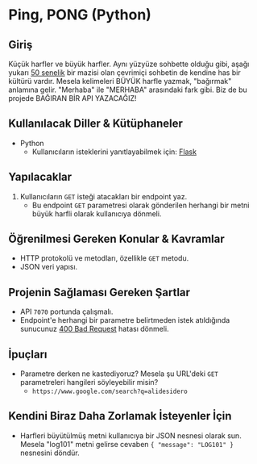 # Ping, PONG (Python)

## Giriş

Küçük harfler ve büyük harfler. Aynı yüzyüze sohbette olduğu gibi, aşağı yukarı [50 senelik](https://en.wikipedia.org/wiki/Online_chat) bir mazisi olan çevrimiçi sohbetin de kendine has bir kültürü vardır. Mesela kelimeleri BÜYÜK harfle yazmak, "bağırmak" anlamına gelir. "Merhaba" ile "MERHABA" arasındaki fark gibi. Biz de bu projede BAĞIRAN BİR API YAZACAĞIZ!

## Kullanılacak Diller & Kütüphaneler

- Python
  - Kullanıcıların isteklerini yanıtlayabilmek için: [Flask](https://flask.palletsprojects.com/en/2.3.x/)

## Yapılacaklar

1. Kullanıcıların `GET` isteği atacakları bir endpoint yaz.
   - Bu endpoint `GET` parametresi olarak gönderilen herhangi bir metni büyük harfli olarak kullanıcıya dönmeli.

## Öğrenilmesi Gereken Konular & Kavramlar

- HTTP protokolü ve metodları, özellikle `GET` metodu.
- JSON veri yapısı.

## Projenin Sağlaması Gereken Şartlar

- API `7070` portunda çalışmalı.
- Endpoint'e herhangi bir parametre belirtmeden istek atıldığında sunucunuz [400 Bad Request](https://developer.mozilla.org/en-US/docs/Web/HTTP/Status/400) hatası dönmeli.

## İpuçları

- Parametre derken ne kastediyoruz? Mesela şu URL'deki `GET` parametreleri hangileri söyleyebilir misin?
  - `https://www.google.com/search?q=alidesidero`

## Kendini Biraz Daha Zorlamak İsteyenler İçin

- Harfleri büyütülmüş metni kullanıcıya bir JSON nesnesi olarak sun. Mesela "log101" metni gelirse cevaben `{ "message": "LOG101" }` nesnesini döndür.
